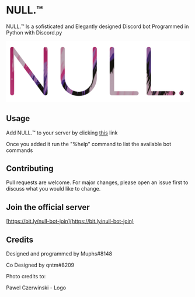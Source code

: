 # NULL.™ 

NULL.™ Is a sofisticated and Elegantly designed Discord bot Programmed in Python with Discord.py

<p align="center">
  <img src="NULL banner_rounded.png" width="1024" title="NULL.™ Banner">
</p>

## Usage

Add NULL.™ to your server by clicking [this](https://bit.ly/null-bot-add) link

Once you added it run the "%help" command to list the available bot commands

## Contributing
Pull requests are welcome. For major changes, please open an issue first to discuss what you would like to change.

## Join the official server
[https://bit.ly/null-bot-join](https://bit.ly/null-bot-join)

## Credits
Designed and programmed by Muphs#8148

Co Designed by qntm#8209


Photo credits to:

Pawel Czerwinski - Logo

